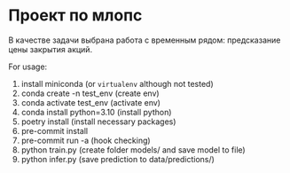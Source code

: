 # Проект по млопс

В качестве задачи выбрана работа с временным рядом: предсказание цены закрытия акций.



For usage:

1. install miniconda (or `virtualenv` although not tested)
2. conda create -n test_env (create env)
3. conda activate test_env (activate env)
4. conda install python=3.10 (install python)
5. poetry install (install necessary packages)
6. pre-commit install 
7. pre-commit run -a (hook checking)
8. python train.py (create folder models/ and save model to file)
10. python infer.py (save prediction to data/predictions/)
